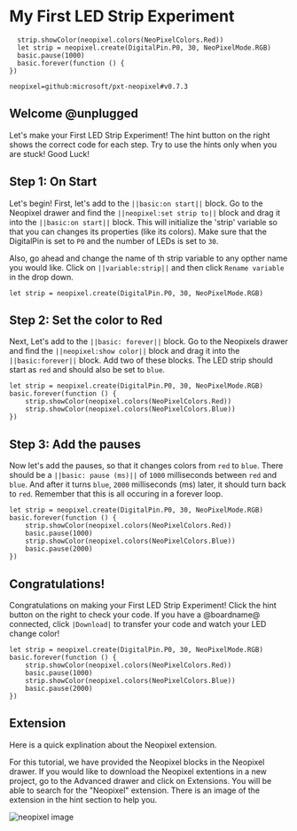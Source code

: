 
# My First LED Strip Experiment
```ghost
  strip.showColor(neopixel.colors(NeoPixelColors.Red))
  let strip = neopixel.create(DigitalPin.P0, 30, NeoPixelMode.RGB)
  basic.pause(1000)
  basic.forever(function () {
})
```
```package
neopixel=github:microsoft/pxt-neopixel#v0.7.3
```
## Welcome @unplugged

Let's make your First LED Strip Experiment! 
The hint button on the right shows the correct code for each step. 
Try to use the hints only when you are stuck! Good Luck!

## Step 1: On Start
Let's begin! First, let's add to the ``||basic:on start||`` block. Go to the Neopixel drawer and find the 
``||neopixel:set strip to||`` block and drag it into the ``||basic:on start||`` block. 
This will initialize the 'strip' variable so that you can changes its properties (like its colors). Make sure that the DigitalPin is set to ``P0`` and the number of LEDs is set to ``30``.

Also, go ahead and change the name of th strip variable to any opther name you would like. Click on ``||variable:strip||`` and then click ``Rename variable`` in the drop down. 
```blocks
let strip = neopixel.create(DigitalPin.P0, 30, NeoPixelMode.RGB)

```

## Step 2: Set the color to Red
Next, Let's add to the ``||basic: forever||`` block. Go to the Neopixels drawer and find the 
``||neopixel:show color||`` block and drag it into the ``||basic:forever||`` block.
Add two of these blocks. The LED strip should start as ``red`` and should also be set to ``blue``.

```blocks
let strip = neopixel.create(DigitalPin.P0, 30, NeoPixelMode.RGB)
basic.forever(function () {
    strip.showColor(neopixel.colors(NeoPixelColors.Red))
    strip.showColor(neopixel.colors(NeoPixelColors.Blue))
})
```


## Step 3: Add the pauses
Now let's add the pauses, so that it changes colors from ``red`` to ``blue``. 
There should be a ``||basic: pause (ms)||`` of ``1000`` milliseconds between ``red`` and ``blue``. 
And after it turns ``blue``, ``2000`` milliseconds (ms) later, it should turn back to ``red``. 
Remember that this is all occuring in a forever loop.

```blocks
let strip = neopixel.create(DigitalPin.P0, 30, NeoPixelMode.RGB)
basic.forever(function () {
    strip.showColor(neopixel.colors(NeoPixelColors.Red))
    basic.pause(1000)
    strip.showColor(neopixel.colors(NeoPixelColors.Blue))
    basic.pause(2000)
})
```

## Congratulations!
Congratulations on making your First LED Strip Experiment!
Click the hint button on the right to check your code. 
If you have a @boardname@ connected, click ``|Download|`` to transfer your code and watch your LED change color!

```blocks
let strip = neopixel.create(DigitalPin.P0, 30, NeoPixelMode.RGB)
basic.forever(function () {
    strip.showColor(neopixel.colors(NeoPixelColors.Red))
    basic.pause(1000)
    strip.showColor(neopixel.colors(NeoPixelColors.Blue))
    basic.pause(2000)
})
```
## Extension
Here is a quick explination about the Neopixel extension. 

For this tutorial, we have provided the Neopixel blocks in the Neopixel drawer. 
If you would like to download the Neopixel extentions in a new project, 
go to the Advanced drawer and click on Extensions. You will be able to search for the "Neopixel" extension. 
There is an image of the extension in the hint section to help you. 


![neopixel image](https://user-images.githubusercontent.com/46551376/85745582-ceacb080-b6d3-11ea-96b2-48aca7aaf921.png)




